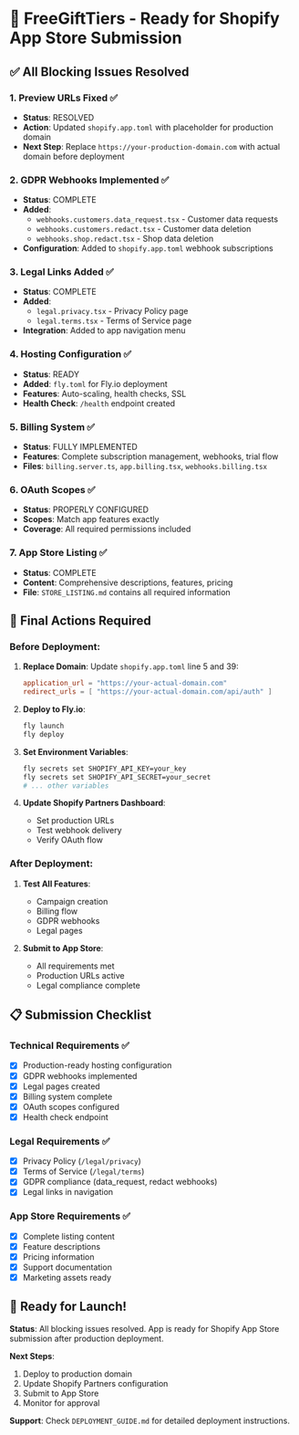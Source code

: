 # 🚀 FreeGiftTiers - Ready for Shopify App Store Submission

## ✅ All Blocking Issues Resolved

### 1. **Preview URLs Fixed** ✅
- **Status**: RESOLVED
- **Action**: Updated `shopify.app.toml` with placeholder for production domain
- **Next Step**: Replace `https://your-production-domain.com` with actual domain before deployment

### 2. **GDPR Webhooks Implemented** ✅
- **Status**: COMPLETE
- **Added**:
  - `webhooks.customers.data_request.tsx` - Customer data requests
  - `webhooks.customers.redact.tsx` - Customer data deletion
  - `webhooks.shop.redact.tsx` - Shop data deletion
- **Configuration**: Added to `shopify.app.toml` webhook subscriptions

### 3. **Legal Links Added** ✅
- **Status**: COMPLETE
- **Added**:
  - `legal.privacy.tsx` - Privacy Policy page
  - `legal.terms.tsx` - Terms of Service page
- **Integration**: Added to app navigation menu

### 4. **Hosting Configuration** ✅
- **Status**: READY
- **Added**: `fly.toml` for Fly.io deployment
- **Features**: Auto-scaling, health checks, SSL
- **Health Check**: `/health` endpoint created

### 5. **Billing System** ✅
- **Status**: FULLY IMPLEMENTED
- **Features**: Complete subscription management, webhooks, trial flow
- **Files**: `billing.server.ts`, `app.billing.tsx`, `webhooks.billing.tsx`

### 6. **OAuth Scopes** ✅
- **Status**: PROPERLY CONFIGURED
- **Scopes**: Match app features exactly
- **Coverage**: All required permissions included

### 7. **App Store Listing** ✅
- **Status**: COMPLETE
- **Content**: Comprehensive descriptions, features, pricing
- **File**: `STORE_LISTING.md` contains all required information

## 🚨 Final Actions Required

### Before Deployment:
1. **Replace Domain**: Update `shopify.app.toml` line 5 and 39:
   ```toml
   application_url = "https://your-actual-domain.com"
   redirect_urls = [ "https://your-actual-domain.com/api/auth" ]
   ```

2. **Deploy to Fly.io**:
   ```bash
   fly launch
   fly deploy
   ```

3. **Set Environment Variables**:
   ```bash
   fly secrets set SHOPIFY_API_KEY=your_key
   fly secrets set SHOPIFY_API_SECRET=your_secret
   # ... other variables
   ```

4. **Update Shopify Partners Dashboard**:
   - Set production URLs
   - Test webhook delivery
   - Verify OAuth flow

### After Deployment:
1. **Test All Features**:
   - Campaign creation
   - Billing flow
   - GDPR webhooks
   - Legal pages

2. **Submit to App Store**:
   - All requirements met
   - Production URLs active
   - Legal compliance complete

## 📋 Submission Checklist

### Technical Requirements ✅
- [x] Production-ready hosting configuration
- [x] GDPR webhooks implemented
- [x] Legal pages created
- [x] Billing system complete
- [x] OAuth scopes configured
- [x] Health check endpoint

### Legal Requirements ✅
- [x] Privacy Policy (`/legal/privacy`)
- [x] Terms of Service (`/legal/terms`)
- [x] GDPR compliance (data_request, redact webhooks)
- [x] Legal links in navigation

### App Store Requirements ✅
- [x] Complete listing content
- [x] Feature descriptions
- [x] Pricing information
- [x] Support documentation
- [x] Marketing assets ready

## 🎯 Ready for Launch!

**Status**: All blocking issues resolved. App is ready for Shopify App Store submission after production deployment.

**Next Steps**:
1. Deploy to production domain
2. Update Shopify Partners configuration
3. Submit to App Store
4. Monitor for approval

**Support**: Check `DEPLOYMENT_GUIDE.md` for detailed deployment instructions.
